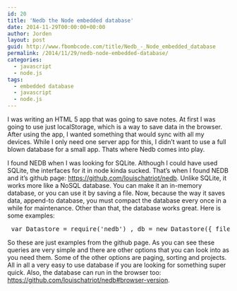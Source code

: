 ```yaml
---
id: 20
title: 'Nedb the Node embedded database'
date: 2014-11-29T00:00:00+00:00
author: Jorden
layout: post
guid: http://www.fbombcode.com/title/Nedb_-_Node_embedded_database
permalink: /2014/11/29/nedb-node-embedded-database/
categories:
  - javascript
  - node.js
tags:
  - embedded database
  - javascript
  - node.js
---
```

 <p> I was writing an HTML 5 app that was going to save notes. At first I was going to use just localStorage, which is a way to save data in the browser. After using the app, I wanted something that would sync with all my devices. While I only need one server app for this, I didn&#8217;t want to use a full blown database for a small app. Thats where Nedb comes into play. </p> <p> I found NEDB when I was looking for SQLite. Although I could have used SQLite, the interfaces for it in node kinda sucked. That&#8217;s when I found NEDB and it&#8217;s github page: <a href="https://github.com/louischatriot/nedb">https://github.com/louischatriot/nedb</a>. Unlike SQLite, it works more like a NoSQL database. You can make it an in-memory database, or you can use it by saving a file. Now, because the way it saves data, append-to database, you must compact the database every once in a while for maintenance. Other than that, the database works great. Here is some examples: </p> <pre class="formatCode"> var Datastore = require('nedb') , db = new Datastore({ filename: 'path/to/datafile', autoload: true }); /\* INSERT \*/ db.insert({ my:'obj'}}, function (err, newDoc) { // Callback is optional // newDoc is the newly inserted document, including its _id }); /\* SELECT/SEARCHING \*/ db.find({ system: 'solar' }, function (err, docs) { // this searches all the objects for a property called 'solar' }); /\* UPDATING \*/ db.update({ planet: 'Jupiter' }, { planet: 'Pluton'}, {}, function (err, numReplaced) { // This searchings for a planet 'Jupiter' and replaces it COMPLETELY }); /\* DELETING \*/ db.remove({ system: 'solar' }, { multi: true }, function (err, numRemoved) { // All planets from the solar system were removed }); </pre> <p> So these are just examples from the github page. As you can see these queries are very simple and there are other options that you can look into as you need them. Some of the other options are paging, sorting and projects. All in all a very easy to use database if you are looking for something super quick. Also, the database can run in the browser too: <a href="https://github.com/louischatriot/nedb#browser-version">https://github.com/louischatriot/nedb#browser-version</a>. </p>
